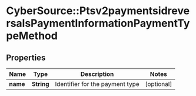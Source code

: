 # CyberSource::Ptsv2paymentsidreversalsPaymentInformationPaymentTypeMethod

## Properties
Name | Type | Description | Notes
------------ | ------------- | ------------- | -------------
**name** | **String** | Identifier for the payment type  | [optional] 


